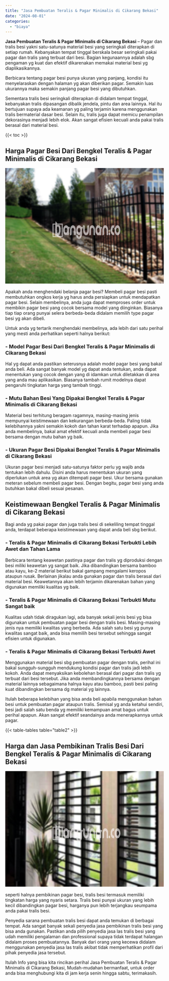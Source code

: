 ```yaml
---
title: "Jasa Pembuatan Teralis & Pagar Minimalis di Cikarang Bekasi"
date: "2024-08-01"
categories: 
  - "biaya"
---
```


**Jasa Pembuatan Teralis & Pagar Minimalis di Cikarang Bekasi** – Pagar dan tralis besi yakni satu-satunya material besi yang seringkali diterapkan di setiap rumah. Kebanyakan tempat tinggal berskala besar seringkali pakai pagar dan tralis yang terbuat dari besi. Bagian kegunaannya adalah sbg pengaman yg kuat dan efektif dikarenakan memakai material besi yg diaplikasikannya.

Berbicara tentang pagar besi punya ukuran yang panjang, kondisi itu menyelaraskan dengan halaman yg akan diberikan pagar. Semakin luas ukurannya maka semakin panjang pagar besi yang dibutuhkan.

Sementara tralis besi seringkali diterapkan di didalam tempat tinggal, kebanyakan tralis dipasangan dibalik jendela, pintu dan area lainnya. Hal itu bertujuan supaya ada keamanan yg paling terjamin karena menggunakan tralis bermaterial dasar besi. Selain itu, tralis juga dapat memicu penampilan dekorasinya menjadi lebih elok. Akan sangat efisien kecuali anda pakai tralis berasal dari material besi.

{{< toc >}}

## Harga Pagar Besi Dari Bengkel Teralis & Pagar Minimalis di Cikarang Bekasi

![Jasa Pembuatan Teralis & Pagar Minimalis di Cikarang Bekasi](/images/pagar-minimalis-murah-14.png)

Apakah anda menghendaki belanja pagar besi? Membeli pagar besi pasti membutuhkan ongkos kerja yg harus anda persiapkan untuk mendapatkan pagar besi. Selain membelinya, anda juga dapat memproses order untuk membikin pagar besi yang cocok bersama model yang diinginkan. Biasanya tiap tiap orang punyai selera berbeda-beda didalam memilih type pagar besi yg akan dibeli.

Untuk anda yg tertarik menghendaki membelinya, ada lebih dari satu perihal yang mesti anda perhatikan seperti halnya berikut:
### \- Model Pagar Besi Dari Bengkel Teralis & Pagar Minimalis di Cikarang Bekasi

Hal yg dapat anda pastikan seterusnya adalah model pagar besi yang bakal anda beli. Ada sangat banyak model yg dapat anda tentukan, anda dapat menentukan yang cocok dengan yang di idamkan untuk diletakkan di area yang anda mau aplikasikan. Biasanya tambah rumit modelnya dapat pengaruhi tingkatan harga yang tambah tinggi.

### \- Mutu Bahan Besi Yang Dipakai Bengkel Teralis & Pagar Minimalis di Cikarang Bekasi

Material besi terhitung beragam ragamnya, masing-masing jenis mempunyai keistimewaan dan kekurangan berbeda-beda. Paling tidak kelebihannya yakni semakin kokoh dan tahan karat terhadap apapun. Jika anda membelinya, bakal amat efektif kecuali anda membeli pagar besi bersama dengan mutu bahan yg baik.

### \- Ukuran Pagar Besi Dipakai Bengkel Teralis & Pagar Minimalis di Cikarang Bekasi

Ukuran pagar besi menjadi satu-satunya faktor perlu yg wajib anda tentukan lebih dahulu. Disini anda harus menentukan ukuran yang diperlukan untuk area yg akan ditempati pagar besi. Ukur bersama gunakan meteran sebelum membeli pagar besi. Dengan begitu, pagar besi yang anda butuhkan bakal dibeli sesuai pesanan.

## Keistimewaan Bengkel Teralis & Pagar Minimalis di Cikarang Bekasi

Bagi anda yg pakai pagar dan juga tralis besi di sekeliling tempat tinggal anda, terdapat beberapa keistimewaan yang dapat anda beli sbg berikut.

### \- Teralis & Pagar Minimalis di Cikarang Bekasi Terbukti Lebih Awet dan Tahan Lama

Berbicara tentang keawetan pastinya pagar dan tralis yg diproduksi dengan besi miliki keawetan yg sangat baik. Jika dibandingkan bersama bamboo atau kayu, ke-2 material berikut bakal gampang mengalami keropos ataupun rusak. Berlainan jikalau anda gunakan pagar dan tralis berasal dari material besi. Keawetannya akan lebih terjamin dikarenakan bahan yang digunakan memiliki kualitas yg baik.

### \- Teralis & Pagar Minimalis di Cikarang Bekasi Terbukti Mutu Sangat baik

Kualitas udah tidak diragukan lagi, ada banyak sekali jenis besi yg bisa digunakan untuk pembuatan pagar besi dengan tralis besi. Masing-masing jenis nya memiliki kwalitas yang berbeda. Ada salah satu besi yg punya kwalitas sangat baik, anda bisa memilih besi tersebut sehingga sangat efisien untuk digunakan.

### \- Teralis & Pagar Minimalis di Cikarang Bekasi Terbukti Awet

Menggunakan material besi sbg pembuatan pagar dengan tralis, perihal ini bakal sungguh-sungguh mendukung kondisi pagar dan tralis jadi lebih kokoh. Anda dapat menyaksikan kebolehan berasal dari pagar dan tralis yg terbuat dari besi tersebut. Jika anda membandingkannya bersama dengan material lainnya sebagaimana halnya kayu atau bamboo, pasti besi paling kuat dibandingkan bersama dg material yg lainnya.

Itulah beberapa kelebihan yang bisa anda beli apabila menggunakan bahan besi untuk pembuatan pagar ataupun tralis. Semisal yg anda ketahui sendiri, besi jadi salah satu benda yg memiliki kemampuan amat bagus untuk perihal apapun. Akan sangat efektif seandainya anda menerapkannya untuk pagar.

{{< table-tables table="table2" >}}

## Harga dan Jasa Pembikinan Tralis Besi Dari Bengkel Teralis & Pagar Minimalis di Cikarang Bekasi

![Jasa Pembuatan Teralis & Pagar Minimalis di Cikarang Bekasi](/images/teralis-minimalis-murah-24.png)

seperti halnya pembikinan pagar besi, tralis besi termasuk memiliki tingkatan harga yang nyaris setara. Tralis besi punyai ukuran yang lebih kecil dibandingkan pagar besi, harganya pun lebih terjangkau seumpama anda pakai tralis besi.

Penyedia sarana pembuatan tralis besi dapat anda temukan di berbagai tempat. Ada sangat banyak sekali penyedia jasa pembikinan tralis besi yang bisa anda gunakan. Pastikan anda pilih penyedia jasa las tralis besi yang udah memiliki pengalaman dan professional supaya tidak terdapat halangan didalam proses pembuatannya. Banyak dari orang yang kecewa didalam menggunakan penyedia jasa las tralis akibat tidak memperhatikan profil dari pihak penyedia jasa tersebut.

Itulah Info yang bisa kita rincikan perihal Jasa Pembuatan Teralis & Pagar Minimalis di Cikarang Bekasi, Mudah-mudahan bermanfaat, untuk order anda bisa menghubungi kita di jam kerja senin hingga sabtu, terimakasih.
